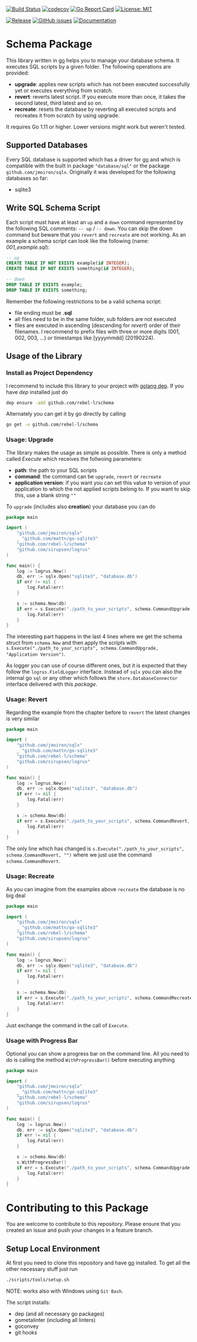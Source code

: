 [![Build Status](https://travis-ci.org/rebel-l/schema.svg?branch=master)](https://travis-ci.org/rebel-l/schema) 
[![codecov](https://codecov.io/gh/rebel-l/schema/branch/master/graph/badge.svg)](https://codecov.io/gh/rebel-l/schema)
[![Go Report Card](https://goreportcard.com/badge/github.com/rebel-l/schema)](https://goreportcard.com/report/github.com/rebel-l/schema)
[![License: MIT](https://img.shields.io/badge/License-MIT-yellow.svg)](https://opensource.org/licenses/MIT)

[![Release](https://img.shields.io/github/release/rebel-l/schema.svg?label=Release)](https://github.com/rebel-l/schema/releases)
[![GitHub issues](https://img.shields.io/github/issues/rebel-l/schema.svg)](https://github.com/rebel-l/schema/issues)
[![Documentation](https://godoc.org/github.com/rebel-l/schema?status.svg)](https://godoc.org/github.com/rebel-l/schema)

# Schema Package
This library written in [go](https://golang.org) helps you to manage your database schema. It executes SQL scripts by a 
given folder. The following operations are provided:
- **upgrade**: applies new scripts which has not been executed successfully yet or executes everything from scratch.
- **revert**: reverts latest script. If you execute more than once, it takes the second latest, third latest and so on.
- **recreate**: resets the database by reverting all executed scripts and recreates it from scratch by using upgrade.

It requires Go 1.11 or higher. Lower versions might work but weren't tested.

## Supported Databases
Every SQL database is supported which has a driver for [go](https://golang.org) and which is compatible with the built in
package `"database/sql"` or the package `github.com/jmoiron/sqlx`. Originally it was developed for the following databases 
so far:
- sqlite3

## Write SQL Schema Script
Each script must have at least an `up` and a `down` command represented by the following SQL comments: `-- up` / `-- down`.
You can skip the down command but beware that you `revert` and `recreate` are not working. As an example a schema script
can look like the following (name: _001_example.sql_):

```sql
-- up
CREATE TABLE IF NOT EXISTS example(id INTEGER);
CREATE TABLE IF NOT EXISTS something(id INTEGER);

-- down
DROP TABLE IF EXISTS example;
DROP TABLE IF EXISTS something;

```

Remember the following restrictions to be a valid schema script:
- file ending must be **.sql**
- all files need to be in the same folder, sub folders are not executed
- files are executed in ascending (descending for _revert_) order of their filenames. I recommend to prefix files with 
three or more digits (001, 002, 003, ...) or timestamps like [yyyymmdd] (20190224).

## Usage of the Library

### Install as Project Dependency
I recommend to include this library to your project with [golang dep](https://github.com/golang/dep). If you have _dep_
installed just do

```bash
dep ensure -add github.com/rebel-l/schema
```

Alternately you can get it by go directly by calling

```bash
go get -u github.com/rebel-l/schema
```

### Usage: Upgrade
The library makes the usage as simple as possible. There is only a method called _Execute_ which receives the follwoing 
parameters:
- **path**: the path to your SQL scripts
- **command**: the command can be `upgrade`, `revert` or `recreate`
- **application version**: if you want you can set this value to version of your application to which the not applied 
scripts belong to. If you want to skip this, use a blank string `""` 
 
To `upgrade` (includes also **creation**) your database you can do

```go
package main

import (
	"github.com/jmoiron/sqlx"
	_ "github.com/mattn/go-sqlite3"
	"github.com/rebel-l/schema"
	"github.com/sirupsen/logrus"
)

func main() {
	log := logrus.New()
	db, err := sqlx.Open("sqlite3", "database.db")
	if err != nil {
		log.Fatal(err)
	}

	s := schema.New(db)
	if err = s.Execute("./path_to_your_scripts", schema.CommandUpgrade, "Application Version"); err != nil {
		log.Fatal(err)
	}
}
``` 

The interesting part happens in the last 4 lines where we get the schema struct from `schema.New` and then apply the scripts
with `s.Execute("./path_to_your_scripts", schema.CommandUpgrade, "Application Version")`. 

As logger you can use of course different ones, but it is expected that they follow the `logrus.FieldLogger` interface.
Instead of `sqlx` you can also the internal go `sql` or any other which follows the `store.DatabaseConnector` interface
delivered with this _package_. 

### Usage: Revert
Regarding the example from the chapter before to `revert` the latest changes is very similar

```go
package main

import (
	"github.com/jmoiron/sqlx"
	_ "github.com/mattn/go-sqlite3"
	"github.com/rebel-l/schema"
	"github.com/sirupsen/logrus"
)

func main() {
	log := logrus.New()
	db, err := sqlx.Open("sqlite3", "database.db")
	if err != nil {
		log.Fatal(err)
	}

	s := schema.New(db)
	if err = s.Execute("./path_to_your_scripts", schema.CommandRevert, ""); err != nil {
		log.Fatal(err)
	}
}
```

The only line which has changed is `s.Execute("./path_to_your_scripts", schema.CommandRevert, "")` where we just use 
the command `schema.CommandRevert`.

### Usage: Recreate
As you can imagine from the examples above `recreate` the database is no big deal

```go
package main

import (
	"github.com/jmoiron/sqlx"
	_ "github.com/mattn/go-sqlite3"
	"github.com/rebel-l/schema"
	"github.com/sirupsen/logrus"
)

func main() {
	log := logrus.New()
	db, err := sqlx.Open("sqlite3", "database.db")
	if err != nil {
		log.Fatal(err)
	}

	s := schema.New(db)
	if err = s.Execute("./path_to_your_scripts", schema.CommandRecreate, ""); err != nil {
		log.Fatal(err)
	}
}
```

Just exchange the command in the call of `Execute`.

### Usage with Progress Bar
Optional you can show a progress bar on the command line. All you need to do is calling the method `WithProgressBar()`
before executing anything

```go
package main

import (
	"github.com/jmoiron/sqlx"
	_ "github.com/mattn/go-sqlite3"
	"github.com/rebel-l/schema"
	"github.com/sirupsen/logrus"
)

func main() {
	log := logrus.New()
	db, err := sqlx.Open("sqlite3", "database.db")
	if err != nil {
		log.Fatal(err)
	}

	s := schema.New(db)
	s.WithProgressBar()
	if err = s.Execute("./path_to_your_scripts", schema.CommandUpgrade, "Application Version"); err != nil {
		log.Fatal(err)
	}
}
``` 

# Contributing to this Package
You are welcome to contribute to this repository. Please ensure that you created an issue and push your changes in a
feature branch.

## Setup Local Environment
At first you need to clone this repository and have [go](https://golang.org) installed. To get all the other necessary
stuff just run 

````bash
./scripts/tools/setup.sh
````

NOTE: works also with Windows using `Git Bash`.

The script installs:
- dep (and all necessary go packages)
- gometalinter (including all linters)
- goconvey
- git hooks
